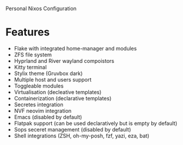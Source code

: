 Personal Nixos Configuration
# Features
- Flake with integrated home-manager and modules
- ZFS file system
- Hyprland and River wayland compoistors
- Kitty terminal 
- Stylix theme (Gruvbox dark)
- Multiple host and users support
- Toggleable modules 
- Virtualisation (decleative templates)
- Containerization (declarative templates)
- Secretes integration
- NVF neovim integration
- Emacs (disabled by default)
- Flatpak support (can be used declaratively but is empty by default)
- Sops seceret management (disabled by default)
- Shell integrations (ZSH, oh-my-posh, fzf, yazi, eza, bat)
